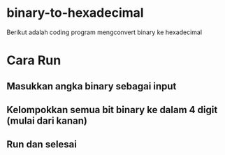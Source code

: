 # binary-to-hexadecimal
Berikut adalah coding program mengconvert binary ke hexadecimal

# Cara Run
## Masukkan angka binary sebagai input
## Kelompokkan semua bit binary ke dalam 4 digit (mulai dari kanan)
## Run dan selesai
